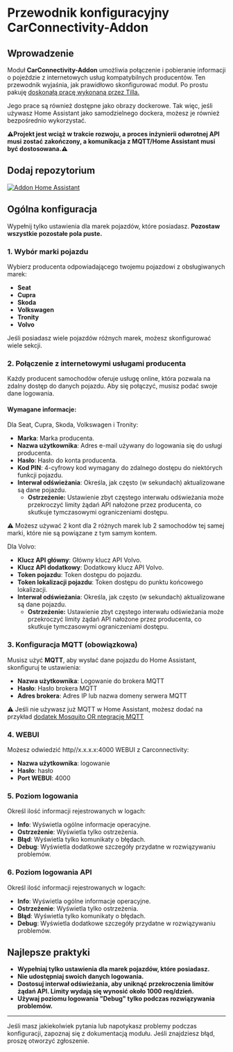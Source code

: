 # Przewodnik konfiguracyjny CarConnectivity-Addon

## Wprowadzenie

Moduł **CarConnectivity-Addon** umożliwia połączenie i pobieranie informacji o pojeździe z internetowych usług kompatybilnych producentów. Ten przewodnik wyjaśnia, jak prawidłowo skonfigurować moduł. 
Po prostu pakuję [doskonałą pracę wykonaną przez Tilla.](https://github.com/tillsteinbach/CarConnectivity)

Jego prace są również dostępne jako obrazy dockerowe. Tak więc, jeśli używasz Home Assistant jako samodzielnego dockera, możesz je również bezpośrednio wykorzystać.

**⚠️Projekt jest wciąż w trakcie rozwoju, a proces inżynierii odwrotnej API musi zostać zakończony, a komunikacja z MQTT/Home Assistant musi być dostosowana.⚠️**

## Dodaj repozytorium

[![Addon Home Assistant](https://raw.githubusercontent.com/Pulpyyyy/carconnectivity-addon/refs/heads/main/.github/img/addon-ha.svg)](https://my.home-assistant.io/redirect/supervisor_add_addon_repository/?repository_url=https%3A%2F%2Fgithub.com%2FPulpyyyy%2Fcarconnectivity-addon)

## Ogólna konfiguracja

Wypełnij tylko ustawienia dla marek pojazdów, które posiadasz. **Pozostaw wszystkie pozostałe pola puste.**

### 1. Wybór marki pojazdu
Wybierz producenta odpowiadającego twojemu pojazdowi z obsługiwanych marek:
- **Seat**
- **Cupra**
- **Skoda**
- **Volkswagen**
- **Tronity**
- **Volvo**

Jeśli posiadasz wiele pojazdów różnych marek, możesz skonfigurować wiele sekcji.

### 2. Połączenie z internetowymi usługami producenta
Każdy producent samochodów oferuje usługę online, która pozwala na zdalny dostęp do danych pojazdu. Aby się połączyć, musisz podać swoje dane logowania.

#### Wymagane informacje:
Dla Seat, Cupra, Skoda, Volkswagen i Tronity:
- **Marka**: Marka producenta.
- **Nazwa użytkownika**: Adres e-mail używany do logowania się do usługi producenta.
- **Hasło**: Hasło do konta producenta.
- **Kod PIN**: 4-cyfrowy kod wymagany do zdalnego dostępu do niektórych funkcji pojazdu.
- **Interwał odświeżania**: Określa, jak często (w sekundach) aktualizowane są dane pojazdu.
  - **Ostrzeżenie:** Ustawienie zbyt częstego interwału odświeżania może przekroczyć limity żądań API nałożone przez producenta, co skutkuje tymczasowymi ograniczeniami dostępu.

⚠️ Możesz używać 2 kont dla 2 różnych marek lub 2 samochodów tej samej marki, które nie są powiązane z tym samym kontem.

Dla Volvo:
- **Klucz API główny**: Główny klucz API Volvo.
- **Klucz API dodatkowy**: Dodatkowy klucz API Volvo.
- **Token pojazdu**: Token dostępu do pojazdu.
- **Token lokalizacji pojazdu**: Token dostępu do punktu końcowego lokalizacji.
- **Interwał odświeżania**: Określa, jak często (w sekundach) aktualizowane są dane pojazdu.
  - **Ostrzeżenie:** Ustawienie zbyt częstego interwału odświeżania może przekroczyć limity żądań API nałożone przez producenta, co skutkuje tymczasowymi ograniczeniami dostępu.

### 3. Konfiguracja MQTT (obowiązkowa)
Musisz użyć **MQTT**, aby wysłać dane pojazdu do Home Assistant, skonfiguruj te ustawienia:
- **Nazwa użytkownika**: Logowanie do brokera MQTT
- **Hasło**: Hasło brokera MQTT
- **Adres brokera**: Adres IP lub nazwa domeny serwera MQTT

⚠️ Jeśli nie używasz już MQTT w Home Assistant, możesz dodać na przykład [dodatek Mosquito OR ntegrację MQTT](https://www.home-assistant.io/integrations/mqtt)

### 4. WEBUI
Możesz odwiedzić http//x.x.x.x:4000 WEBUI z Carconnectivity:
- **Nazwa użytkownika**: logowanie
- **Hasło**: hasło
- **Port WEBUI**: 4000

### 5. Poziom logowania
Określ ilość informacji rejestrowanych w logach:
- **Info**: Wyświetla ogólne informacje operacyjne.
- **Ostrzeżenie**: Wyświetla tylko ostrzeżenia.
- **Błąd**: Wyświetla tylko komunikaty o błędach.
- **Debug**: Wyświetla dodatkowe szczegóły przydatne w rozwiązywaniu problemów.

### 6. Poziom logowania API
Określ ilość informacji rejestrowanych w logach:
- **Info**: Wyświetla ogólne informacje operacyjne.
- **Ostrzeżenie**: Wyświetla tylko ostrzeżenia.
- **Błąd**: Wyświetla tylko komunikaty o błędach.
- **Debug**: Wyświetla dodatkowe szczegóły przydatne w rozwiązywaniu problemów.

## Najlepsze praktyki
- **Wypełniaj tylko ustawienia dla marek pojazdów, które posiadasz.**
- **Nie udostępniaj swoich danych logowania.**
- **Dostosuj interwał odświeżania, aby uniknąć przekroczenia limitów żądań API. Limity wydają się wynosić około 1000 req/dzień.**
- **Używaj poziomu logowania "Debug" tylko podczas rozwiązywania problemów.**

---

Jeśli masz jakiekolwiek pytania lub napotykasz problemy podczas konfiguracji, zapoznaj się z dokumentacją modułu. 
Jeśli znajdziesz błąd, proszę otworzyć zgłoszenie.